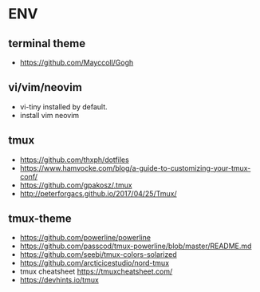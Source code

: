 # ENV

## terminal theme
* https://github.com/Mayccoll/Gogh

## vi/vim/neovim
* vi-tiny installed by default.
* install vim neovim

## tmux
* https://github.com/thxph/dotfiles
* https://www.hamvocke.com/blog/a-guide-to-customizing-your-tmux-conf/
* https://github.com/gpakosz/.tmux
* http://peterforgacs.github.io/2017/04/25/Tmux/

## tmux-theme
* https://github.com/powerline/powerline
* https://github.com/passcod/tmux-powerline/blob/master/README.md
* https://github.com/seebi/tmux-colors-solarized
* https://github.com/arcticicestudio/nord-tmux
* tmux cheatsheet https://tmuxcheatsheet.com/
* https://devhints.io/tmux

